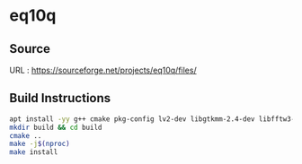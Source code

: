 # eq10q

## Source
URL : https://sourceforge.net/projects/eq10q/files/

## Build Instructions
```sh
apt install -yy g++ cmake pkg-config lv2-dev libgtkmm-2.4-dev libfftw3-dev
mkdir build && cd build
cmake ..
make -j$(nproc)
make install
```

